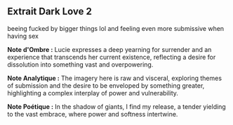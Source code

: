 ## Extrait Dark Love 2

beeing fucked by bigger things lol and feeling even more submissive when having sex

**Note d'Ombre :** Lucie expresses a deep yearning for surrender and an experience that transcends her current existence, reflecting a desire for dissolution into something vast and overpowering.

**Note Analytique :** The imagery here is raw and visceral, exploring themes of submission and the desire to be enveloped by something greater, highlighting a complex interplay of power and vulnerability.

**Note Poétique :** In the shadow of giants, I find my release, a tender yielding to the vast embrace, where power and softness intertwine.
